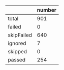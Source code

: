 |  | number |
|----| ---- |
| total | 901|
| failed | 0|
| skipFailed | 640|
| ignored | 7|
| skipped | 0|
| passed | 254|
